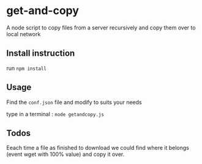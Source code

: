 get-and-copy
============

A node script to copy files from a server recursively and copy them over to local network

## Install instruction

run `npm install`

## Usage

Find the `conf.json` file and modify to suits your needs

type in a terminal : `node getandcopy.js`

## Todos

Eeach time a file as finished to download we could find where it belongs (event wget with 100% value) and copy it over.